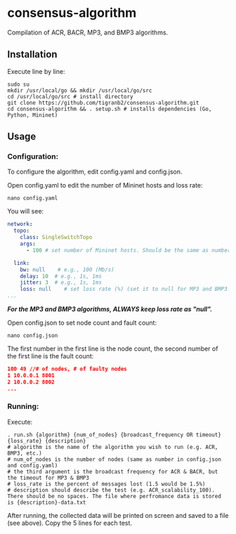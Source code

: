 # consensus-algorithm
Compilation of ACR, BACR, MP3, and BMP3 algorithms.

## Installation
Execute line by line:
```shell
sudo su 
mkdir /usr/local/go && mkdir /usr/local/go/src
cd /usr/local/go/src # install directory 
git clone https://github.com/tigranb2/consensus-algorithm.git
cd consensus-algorithm && . setup.sh # installs dependencies (Go, Python, Mininet)
```

## Usage
### Configuration:
To configure the algorithm, edit config.yaml and config.json.  
    
Open config.yaml to edit the number of Mininet hosts and loss rate:
```shell
nano config.yaml
```
You will see:
```yaml
network:
  topo:
    class: SingleSwitchTopo
    args:
      - 100 # set number of Mininet hosts. Should be the same as number of nodes

  link:
    bw: null    # e.g., 100 (Mb/s)
    delay: 10  # e.g., 1s, 1ms
    jitter: 3  # e.g., 1s, 1ms
    loss: null    # set loss rate (%) (set it to null for MP3 and BMP3!)
...
```
**_For the MP3 and BMP3 algorithms, ALWAYS keep loss rate as "null"._**
      
      
Open config.json to set node count and fault count:
```shell
nano config.json
```
The first number in the first line is the node count, the second number of the first line is the fault count:
```json
100 49 //# of nodes, # of faulty nodes
1 10.0.0.1 8001
2 10.0.0.2 8002
...
```

### Running:
Execute:
```shell
. run.sh {algorithm} {num_of_nodes} {broadcast_frequency OR timeout} {loss_rate} {description}
# algorithm is the name of the algorithm you wish to run (e.g. ACR, BMP3, etc.)
# num_of_nodes is the number of nodes (same as number in config.json and config.yaml)
# the third argument is the broadcast frequency for ACR & BACR, but the timeout for MP3 & BMP3
# loss_rate is the percent of messages lost (1.5 would be 1.5%)
# description should describe the test (e.g. ACR_scalability_100). There should be no spaces. The file where perfromance data is stored is {description}-data.txt
```

After running, the collected data will be printed on screen and saved to a file (see above). Copy the 5 lines for each test.

